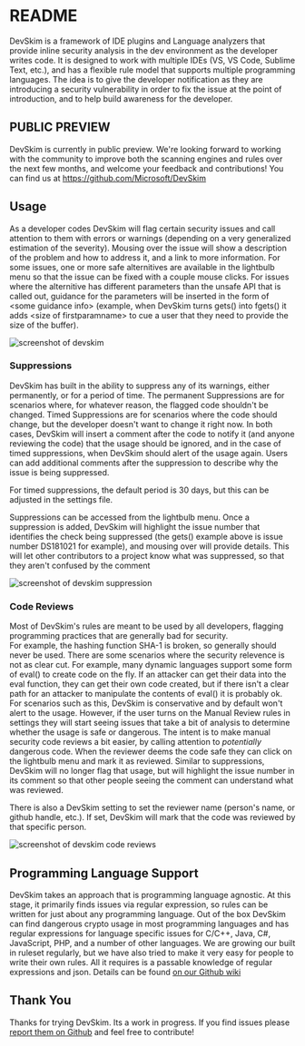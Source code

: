 # README

DevSkim is a framework of IDE plugins and Language analyzers that provide inline security analysis in the dev environment as the developer writes code. It is designed to work with multiple IDEs (VS, VS Code, Sublime Text, etc.), and has a flexible rule model that supports multiple programming languages. The idea is to give the developer notification as they are introducing a security vulnerability in order to fix the issue at the point of introduction, and to help build awareness for the developer.

## PUBLIC PREVIEW

DevSkim is currently in public preview. We're looking forward to working with the community to improve both the scanning engines and rules over the next few months, and welcome your feedback and contributions! You can find us at https://github.com/Microsoft/DevSkim

## Usage

As a developer codes DevSkim will flag certain security issues and call attention to them with errors or warnings (depending on a very generalized
estimation of the severity).  Mousing over the issue will show a description of the problem and how to address it, and a link to more 
information.  For some issues, one or more safe alternitives are available in the lightbulb menu so that the issue can be fixed with a couple mouse
clicks.  For issues where the alternitive has different parameters than the unsafe API that is called out, guidance for the parameters will be inserted
in the form of \<some guidance info\>  (example, when DevSkim turns gets() into fgets() it adds \<size of firstparamname\> to cue a user that
they need to provide the size of the buffer).

![screenshot of devskim](https://github.com/Microsoft/DevSkim-VSCode-Plugin/raw/master/vsc-example.gif)

### Suppressions

DevSkim has built in the ability to suppress any of its warnings, either permanently, or for a period of time.  The permanent Suppressions
are for scenarios where, for whatever reason, the flagged code shouldn't be changed.  Timed Suppressions are for scenarios where the code
should change, but the developer doesn't want to change it right now.  In both cases, DevSkim will insert a comment after the code to
notify it (and anyone reviewing the code) that the usage should be ignored, and in the case of timed suppressions, when DevSkim should 
alert of the usage again.  Users can add additional comments after the suppression to describe why the issue is being suppressed.

For timed suppressions, the default period is 30 days, but this can be adjusted in the settings file.

Suppressions can be accessed from the lightbulb menu.  Once a suppression is added, DevSkim will highlight the issue number that identifies
the check being suppressed (the gets() example above is issue number DS181021 for example), and mousing over will provide details.  This will
let other contributors to a project know what was suppressed, so that they aren't confused by the comment

![screenshot of devskim suppression](https://github.com/Microsoft/DevSkim-VSCode-Plugin/raw/master/vsc-suppression-example.png)

### Code Reviews

Most of DevSkim's rules are meant to be used by all developers, flagging programming practices that are generally bad for security.  
For example, the hashing function SHA-1 is broken, so generally should never be used.  There are some scenarios where the security
relevence is not as clear cut.  For example, many dynamic languages support some form of eval() to create code on the fly.  If an
attacker can get their data into the eval function, they can get their own code created, but if there isn't a clear path for an attacker
to manipulate the contents of eval() it is probably ok.  For scenarios such as this, DevSkim is conservative and by default won't alert
to the usage.  However, if the user turns on the Manual Review rules in settings they will start seeing issues that take a bit of analysis
to determine whether the usage is safe or dangerous.  The intent is to make manual security code reviews a bit easier, by calling attention
to *potentially* dangerous code.  When the reviewer deems the code safe they can click on the lightbulb menu and mark it as reviewed.
Similar to suppressions, DevSkim will no longer flag that usage, but will highlight the issue number in its comment so that other people
seeing the comment can understand what was reviewed.

There is also a DevSkim setting to set the reviewer name (person's name, or github handle, etc.).  If set, DevSkim will mark that the code
was reviewed by that specific person.

![screenshot of devskim code reviews](https://github.com/Microsoft/DevSkim-VSCode-Plugin/raw/master/vsc-review-example.png)

## Programming Language Support

DevSkim takes an approach that is programming language agnostic.  At this stage, it primarily finds issues via regular expression, so rules
can be written for just about any programming language.  Out of the box DevSkim can find dangerous crypto usage in most programming languages
and has regular expressions for language specific issues for C/C++, Java, C#, JavaScript, PHP, and a number of other languages.  We are growing 
our built in ruleset regularly, but we have also tried to make it very easy for people to write their own rules.  All it requires is a passable
knowledge of regular expressions and json.  Details can be found [on our Github wiki](https://github.com/Microsoft/DevSkim/wiki/Writing-Rules)

## Thank You

Thanks for trying DevSkim.  Its a work in progress.  If you find issues please 
[report them on Github](https://github.com/Microsoft/DevSkim-VSCode-Plugin/) and feel free to contribute!
